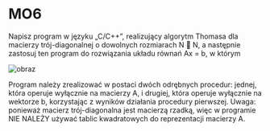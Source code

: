 # MO6

Napisz program w języku „C/C++”, realizujący algorytm Thomasa dla macierzy trój-diagonalnej o
dowolnych rozmiarach N  N, a następnie zastosuj ten program do rozwiązania układu równań
Ax = b, w którym

![obraz](https://github.com/Kuboss949/MO6/assets/101654879/5158e4ec-07a0-4da1-be8e-e031a72f81b7)

Program należy zrealizować w postaci dwóch odrębnych procedur: jednej, która operuje wyłącznie
na macierzy A, i drugiej, która operuje wyłącznie na wektorze b, korzystając z wyników działania
procedury pierwszej.
Uwaga: ponieważ macierz trój-diagonalna jest macierzą rzadką, więc w programie NIE NALEŻY
używać tablic kwadratowych do reprezentacji macierzy A.
